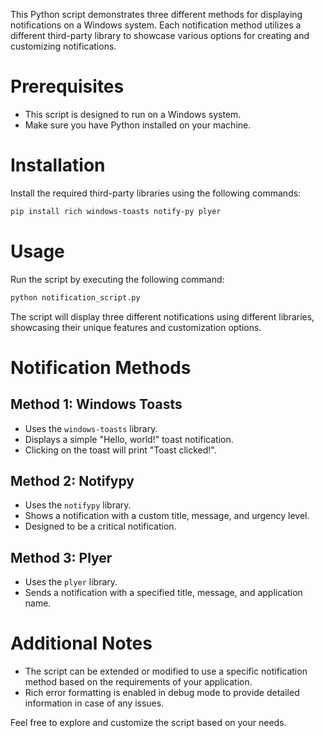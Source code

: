 This Python script demonstrates three different methods for displaying notifications on a Windows system. Each notification method utilizes a different third-party library to showcase various options for creating and customizing notifications.

# Prerequisites

- This script is designed to run on a Windows system.
- Make sure you have Python installed on your machine.

# Installation

Install the required third-party libraries using the following commands:

```sh
pip install rich windows-toasts notify-py plyer
```

# Usage

Run the script by executing the following command:

```sh
python notification_script.py
```

The script will display three different notifications using different libraries, showcasing their unique features and customization options.

# Notification Methods

## Method 1: Windows Toasts

- Uses the `windows-toasts` library.
- Displays a simple "Hello, world!" toast notification.
- Clicking on the toast will print "Toast clicked!".

## Method 2: Notifypy

- Uses the `notifypy` library.
- Shows a notification with a custom title, message, and urgency level.
- Designed to be a critical notification.

## Method 3: Plyer

- Uses the `plyer` library.
- Sends a notification with a specified title, message, and application name.

# Additional Notes

- The script can be extended or modified to use a specific notification method based on the requirements of your application.
- Rich error formatting is enabled in debug mode to provide detailed information in case of any issues.

Feel free to explore and customize the script based on your needs.
